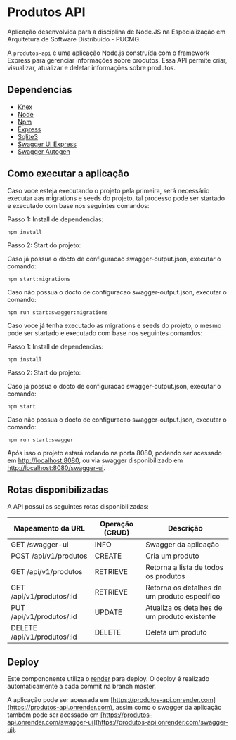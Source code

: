 # Produtos API

Aplicação desenvolvida para a disciplina de Node.JS na Especialização em Arquitetura de Software Distribuído - PUCMG.

A `produtos-api` é uma aplicação Node.js construída com o framework Express para gerenciar informações sobre produtos. Essa API permite criar, visualizar, atualizar e deletar informações sobre produtos.

## Dependencias
* [Knex](https://knexjs.org/guide/)
* [Node](https://nodejs.org/en/docs/)
* [Npm](https://docs.npmjs.com/)
* [Express](https://github.com/expressjs/express)
* [Sqlite3](https://www.npmjs.com/package/sqlite3)
* [Swagger UI Express](https://github.com/scottie1984/swagger-ui-express)
* [Swagger Autogen](https://swagger-autogen.github.io/docs/getting-started/quick-start)

## Como executar a aplicação

Caso voce esteja executando o projeto pela primeira, será necessário executar aas migrations e seeds do projeto, tal processo pode ser startado e executado com base nos seguintes comandos:

Passo 1: Install de dependencias:
```shell
npm install
```
Passo 2: Start do projeto:
    
Caso já possua o docto de configuracao swagger-output.json, executar o comando:

```shell
npm start:migrations
```    
Caso não possua o docto de configuracao swagger-output.json, executar o comando:

```shell
npm run start:swagger:migrations
```

Caso voce já tenha executado as migrations e seeds do projeto, o mesmo pode ser startado e executado com base nos seguintes comandos:

Passo 1: Install de dependencias:
```shell
npm install
```
Passo 2: Start do projeto:
    
Caso já possua o docto de configuracao swagger-output.json, executar o comando:

```shell
npm start
```    
Caso não possua o docto de configuracao swagger-output.json, executar o comando:

```shell
npm run start:swagger
```

Após isso o projeto estará rodando na porta 8080, podendo ser acessado em [http://localhost:8080](http://localhost:8080), ou via swagger disponibilizado em [http://localhost:8080/swagger-ui](http://localhost:8080/swagger-ui).

## Rotas disponibilizadas

A API possui as seguintes rotas disponibilizadas:

| Mapeamento da URL           | Operação (CRUD) | Descrição                                    |
|-----------------------------|-----------------|----------------------------------------------|
| GET /swagger-ui             | INFO            | Swagger da aplicação                         |
| POST /api/v1/produtos       | CREATE          | Cria um produto                              |
| GET /api/v1/produtos        | RETRIEVE        | Retorna a lista de todos os produtos         |
| GET /api/v1/produtos/:id    | RETRIEVE        | Retorna os detalhes de um produto especifico |
| PUT /api/v1/produtos/:id    | UPDATE          | Atualiza os detalhes de um produto existente |
| DELETE /api/v1/produtos/:id | DELETE          | Deleta um produto                            |

## Deploy

Este compononente utiliza o [render](https://render.com/) para deploy. O deploy é realizado automaticamente a cada commit na branch master.

A aplicação pode ser acessada em [https://produtos-api.onrender.com](https://produtos-api.onrender.com), assim como o swagger da aplicação também pode ser acessado em [https://produtos-api.onrender.com/swagger-ui](https://produtos-api.onrender.com/swagger-ui).